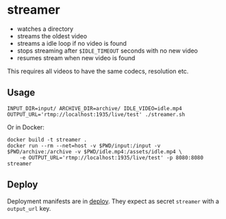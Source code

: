 # streamer
- watches a directory
- streams the oldest video
- streams a idle loop if no video is found
- stops streaming after `$IDLE_TIMEOUT` seconds with no new video
- resumes stream when new video is found

This requires all videos to have the same codecs, resolution etc.

## Usage
```
INPUT_DIR=input/ ARCHIVE_DIR=archive/ IDLE_VIDEO=idle.mp4 OUTPUT_URL='rtmp://localhost:1935/live/test' ./streamer.sh
```

Or in Docker:
```
docker build -t streamer .
docker run --rm --net=host -v $PWD/input:/input -v $PWD/archive:/archive -v $PWD/idle.mp4:/assets/idle.mp4 \
    -e OUTPUT_URL='rtmp://localhost:1935/live/test' -p 8080:8080 streamer
```


## Deploy
Deployment manifests are in [deploy](deploy/). They expect as secret `streamer` with a `output_url` key.
